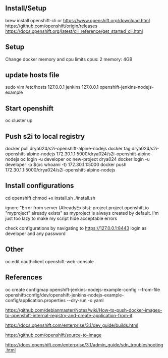 ## Install/Setup
brew install openshift-cli
or 
https://www.openshift.org/download.html
https://github.com/openshift/origin/releases
https://docs.openshift.org/latest/cli_reference/get_started_cli.html

## Setup
Change docker memory and cpu limits
cpus: 2
memory: 4GB

## update hosts file
sudo vim /etc/hosts
127.0.0.1       jenkins
127.0.0.1       openshift-jenkins-nodejs-example

## Start openshift
oc cluster up
 
## Push s2i to local registry
docker pull drya024/s2i-openshift-alpine-nodejs
docker tag drya024/s2i-openshift-alpine-nodejs 172.30.1.1:5000/drya024/s2i-openshift-alpine-nodejs
oc login -u developer
oc new-project drya024
docker login -u developer -p $(oc whoami -t) 172.30.1.1:5000
docker push 172.30.1.1:5000/drya024/s2i-openshift-alpine-nodejs

## Install configurations
cd openshift
chmod +x install.sh
./install.sh

ignore "Error from server (AlreadyExists): project.project.openshift.io "myproject" already exists"
as myproject is always created by default. I'm just too lazy to make my script hide acceptable errors

check configurations by navigating to https://127.0.0.1:8443
login as developer and any password

## Other
oc edit oauthclient openshift-web-console

## References
oc create configmap openshift-jenkins-nodejs-example-config --from-file openshift/config/dev/openshift-jenkins-nodejs-example-config/application.properties --dry-run -o yaml

https://github.com/debianmaster/Notes/wiki/How-to-push-docker-images-to-openshift-internal-registry-and-create-application-from-it.

https://docs.openshift.com/enterprise/3.1/dev_guide/builds.html

https://github.com/openshift/source-to-image

https://docs.openshift.com/enterprise/3.1/admin_guide/sdn_troubleshooting.html